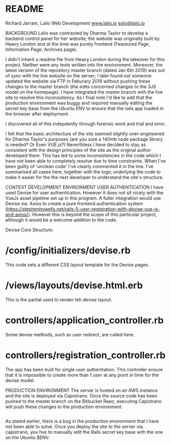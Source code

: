# README

Richard Jarram, Lailo Web Development
www.lailo.io
solo@lailo.io

BACKGROUND
Lailo was contracted by Dharma Taylor to develop a backend control panel for her website; the website was originally built by Heavy London and at the time was purely frontend (Feautured Page, Information Page, Archives page).

I didn't inherit a readme file from Heavy London during the takeover for this project. Neither were any tests written into the environment. Moreover, the latest version of the repository master branch (dated Jan 6th 2019) was out of sync with the live website on the server; I later found out someone updated the website via FTP in Feburary 2019 without pushing these changes to the master branch (the edits concerned changes to the 3JS model  on the homepage). I have integrated the master branch with the live site to resolve this inconsistency. As I final note I'd like to add that the production environment was buggy and required manually editing the secret key base from the Ubuntu ENV to ensure that the rails app loaded in the browser after deployment.

I discovered all of this indepdently through forensic work and trial and error.

I felt that the basic architecture of the site seemed slightly over-engineered for Dharma Taylor's purposes (are you sure a 140mb node package library is needed? Or Even VUE.js?) Neverthless I have decided to stay as consistent with the design principles of the site as the original author developed them. This has led to some inconsistencies in the code which I have not been able to completely resolve due to time constraints. When I've been guilty of 'unclean code' I've clearly commented it in the line. I've summarised all cases here, together with the logic underlying the code to make it easier for the the next developer to understand the site's structure.

CONTEXT
DEVELOPMENT ENVIRONMENT
USER AUTHENTICATION
I have used Devise for user authentication. However it does not sit nicely with the VueJs asset pipeline set up in this program. A fuller integration would use Devise via. Axios to create a pure frontend authenticaiton system (https://stephenhowells.net/rails-5-user-registration-with-devise-vue-js-and-axios/). However this is beyond the scope of this particular project, although it would be a welcome addition to the code.

Devise Core Structure:
# /config/initializers/devise.rb
This code sets a different CSS layout template for the Devise pages.
# /views/layouts/devise.html.erb
This is the partial used to render teh devise layout.
# controllers/application_controller.rb
Some devise methods, such as user redirect, are called here.
# controllers/registration_controller.rb
The app has been built for single user authentiation. This controller ensure that it is impossible to create more than 1 user at any point in time for the devise model.


PRODUCTION ENVIRONMENT
The server is hosted on an AWS instance and the site is deployed via Capistrano. Once the source code has been pushed to the master branch on the Bitbucket Repo, executing Capistrano will push these changes to the production environment.
```
```

As stated earlier, there is a bug in the production environment that I have not been able to solve. Once you deploy the site to the server via. capistrano, you hve to manually edit the Rails secret key base with the one on the Ubuntu $ENV.
```
```
